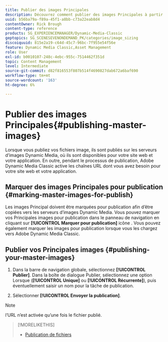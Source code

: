 ```yaml
---
title: Publier des images Principales
description: Découvrez comment publier des images Principales à partir d’Adobe Dynamic Media Classic.
uuid: b56ba79a-f89a-45f1-a8bb-c73a22eab8d4
contentOwner: Rick Brough
content-type: reference
products: SG_EXPERIENCEMANAGER/Dynamic-Media-Classic
geptopics: SG_SCENESEVENONDEMAND_PK/categories/image_sizing
discoiquuid: 815e2a19-c64d-45c7-96bc-7f955e54f56e
feature: Dynamic Media Classic,Asset Management
role: User
exl-id: b0010107-248c-4ebc-955c-7514462f351d
topic: Content Management
level: Intermediate
source-git-commit: d82f816553f807b514f4690827dab672a6baf690
workflow-type: tm+mt
source-wordcount: '163'
ht-degree: 6%

---
```


# Publier des images Principales{#publishing-master-images}

Lorsque vous publiez vos fichiers image, ils sont publiés sur les serveurs d’images Dynamic Media, où ils sont disponibles pour votre site web et votre application. En outre, pendant le processus de publication, Adobe Dynamic Media Classic active les chaînes URL dont vous avez besoin pour votre site web et votre application.

## Marquer des images Principales pour publication {#marking-master-images-for-publish}

Les images Principal doivent être marquées pour publication afin d’être copiées vers les serveurs d’images Dynamic Media. Vous pouvez marquer vos Principales images pour publication dans le panneau de navigation en cliquant sur **[!UICONTROL Marquer pour publication]** icône . Vous pouvez également marquer les images pour publication lorsque vous les chargez vers Adobe Dynamic Media Classic.

## Publier vos Principales images {#publishing-your-master-images}

1. Dans la barre de navigation globale, sélectionnez **[!UICONTROL Publier]**. Dans la boîte de dialogue Publier, sélectionnez une option Lorsque (**[!UICONTROL Unique]** ou **[!UICONTROL Récurrente]**), puis éventuellement saisir un nom pour la tâche de publication.

1. Sélectionner **[!UICONTROL Envoyer la publication]**.

>[!NOTE]
>
>l’URL n’est activée qu’une fois le fichier publié.

>[!MORELIKETHIS]
>
>* [Publication de fichiers](publishing-files.md#publishing_files)
